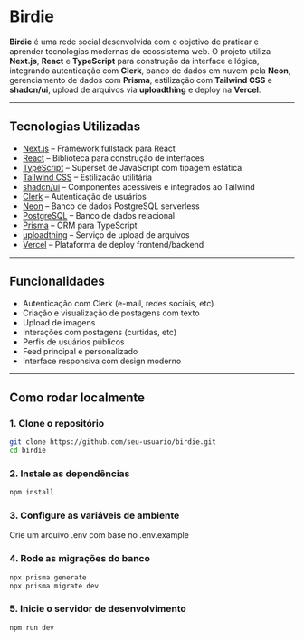 # Birdie

**Birdie** é uma rede social desenvolvida com o objetivo de praticar e aprender tecnologias modernas do ecossistema web. O projeto utiliza **Next.js**, **React** e **TypeScript** para construção da interface e lógica, integrando autenticação com **Clerk**, banco de dados em nuvem pela **Neon**, gerenciamento de dados com **Prisma**, estilização com **Tailwind CSS** e **shadcn/ui**, upload de arquivos via **uploadthing** e deploy na **Vercel**.

---

## Tecnologias Utilizadas

- [Next.js](https://nextjs.org/) – Framework fullstack para React
- [React](https://reactjs.org/) – Biblioteca para construção de interfaces
- [TypeScript](https://www.typescriptlang.org/) – Superset de JavaScript com tipagem estática
- [Tailwind CSS](https://tailwindcss.com/) – Estilização utilitária
- [shadcn/ui](https://ui.shadcn.dev/) – Componentes acessíveis e integrados ao Tailwind
- [Clerk](https://clerk.com/) – Autenticação de usuários
- [Neon](https://neon.tech/) – Banco de dados PostgreSQL serverless
- [PostgreSQL](https://www.postgresql.org/) – Banco de dados relacional
- [Prisma](https://www.prisma.io/) – ORM para TypeScript
- [uploadthing](https://uploadthing.com/) – Serviço de upload de arquivos
- [Vercel](https://vercel.com/) – Plataforma de deploy frontend/backend

---

## Funcionalidades

- Autenticação com Clerk (e-mail, redes sociais, etc)
- Criação e visualização de postagens com texto
- Upload de imagens
- Interações com postagens (curtidas, etc)
- Perfis de usuários públicos
- Feed principal e personalizado
- Interface responsiva com design moderno

---

## Como rodar localmente

### 1. Clone o repositório

```bash
git clone https://github.com/seu-usuario/birdie.git
cd birdie
```

### 2. Instale as dependências

```bash
npm install
```

### 3. Configure as variáveis de ambiente

Crie um arquivo .env com base no .env.example

### 4. Rode as migrações do banco

```bash
npx prisma generate
npx prisma migrate dev
```

### 5. Inicie o servidor de desenvolvimento

```bash
npm run dev
```